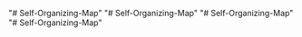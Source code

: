 "# Self-Organizing-Map" 
"# Self-Organizing-Map" 
"# Self-Organizing-Map" 
"# Self-Organizing-Map" 
